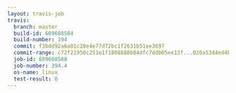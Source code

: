 ```yaml
---
layout: travis-job
travis:
  branch: master
  build-id: 609608584
  build-number: 394
  commit: f3bdd92a6a01c20e4e77d72bc1f2631b51ee3697
  commit-range: c72f21950c251e1f1808888b84dfc7ddb05ee13f...020a53d4ed4b6be7599cfdf08577a3b34ff0a693
  job-id: 609608588
  job-number: 394.4
  os-name: linux
  test-result: 0
---
```


